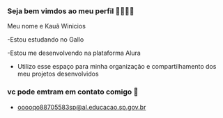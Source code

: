 ### Seja bem vimdos ao meu perfil 🖤🖤🖤🖤

Meu nome e Kauã Winicios

-Estou estudando no Gallo

-Estou me desenvolvendo na plataforma Alura 

- Utilizo esse espaço para minha organização e compartilhamento dos meu projetos desenvolvidos

### vc pode emtram em contato comigo 📧

- ooooqo88705583sp@al.educacao.sp.gov.br
